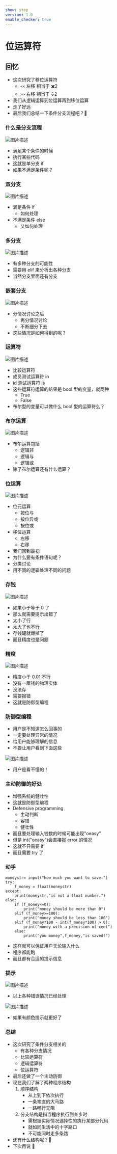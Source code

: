 ```yaml
---
show: step
version: 1.0
enable_checker: true
---
```


# 位运算符

## 回忆

- 这次研究了移位运算符
  - `<<` 左移 相当于 ✖️2
  - `>>` 右移 相当于 ➗️2
- 我们从逻辑运算到位运算再到移位运算
- 走了好远
- 最后我们总结一下条件分支流程吧？🤔

### 什么是分支流程

![图片描述](https://doc.shiyanlou.com/courses/uid1190679-20210907-1631023194343)

- 满足某个条件的时候
- 执行某些代码
- 这就是单分支 if
- 如果不满足条件呢？

### 双分支

![图片描述](https://doc.shiyanlou.com/courses/uid1190679-20210919-1632041248626)

- 满足条件 if
  - 如何处理
- 不满足条件 else
  - 又如何处理

### 多分支

![图片描述](https://doc.shiyanlou.com/courses/uid1190679-20210925-1632559114388)

- 有多种分支的可能性
- 需要用 elif 来分析出各种分支
- 当然分支里面还有分支

### 嵌套分支

![图片描述](https://doc.shiyanlou.com/courses/uid1190679-20210919-1632061213313)

- 分情况讨论之后
  - 再分情况讨论
  - 不断细分下去
- 这些情况是如何得到的呢？

### 运算符

![图片描述](https://doc.shiyanlou.com/courses/uid1190679-20210926-1632627747038)

- 比较运算符
- 成员测试运算符 in
- id 测试运算符 is
- 这些运算符运算的结果是 bool 型的变量，就两种
  - True
  - False
- 布尔型的变量可以做什么 bool 型的运算符么？

### 布尔运算

![图片描述](https://doc.shiyanlou.com/courses/uid1190679-20210926-1632627856936)

- 布尔运算包括
  - 逻辑非
  - 逻辑与
  - 逻辑或
- 除了布尔运算还有什么运算？

### 位运算

![图片描述](https://doc.shiyanlou.com/courses/uid1190679-20210926-1632627939972)

- 位元运算
  - 按位与
  - 按位异或
  - 按位或
- 移位运算
  - 左移
  - 右移
- 我们回到最初
- 为什么要有条件语句呢？
- 分类讨论
- 用不同的逻辑处理不同的问题

### 存钱

![图片描述](https://doc.shiyanlou.com/courses/uid1190679-20210926-1632628066734)

- 如果小于等于 0 了
- 那么就需要提示出错了
- 太小了行
- 太大了也不行
- 存钱罐就爆掉了
- 而且精度也是问题

### 精度

![图片描述](https://doc.shiyanlou.com/courses/uid1190679-20210926-1632628155896)

- 精度小于 0.01 不行
- 没有一厘钱的物理实体
- 没法存
- 需要报错
- 这就是防御型编程

### 防御型编程

- 用户是不知道怎么回事的
- 一定要处理异常的情况
- 给用户能够理解的信息
- 不要让用户看到下面这些

![图片描述](https://doc.shiyanlou.com/courses/uid1190679-20210926-1632629014159)

- 用户是看不懂的！

### 主动防御的好处

- 增强系统的健壮性
- 这就是防御型编程
- Defensive programming
  - 主动判断
  - 容错
  - 健壮性
- 而且要处理输入钱数的时候可能出现"oeasy"
- 但是 int("oeasy")会直接报 error 的情况
- 这就不只需要 if
- 而且需要 try 了

### 动手

```python3
moneystr= input("how much you want to save:")
try:
    f_money = float(moneystr)
except:
    print(moneystr,"is not a float number.")
else:
    if (f_money<=0):
        print("money should be more than 0")
    elif (f_money>=100):
        print("money should be less than 100")
    elif (f_money*100 - int(f_money*100) > 0):
        print("money with a precision of cent")
    else:
        print("you money",f_money,"is saved!")
```

- 这样就可以保证用户无论输入什么
- 程序都能跑
- 而且都有合适的提示信息

### 提示

![图片描述](https://doc.shiyanlou.com/courses/uid1190679-20220327-1648387195051)

- 以上各种错误情况已经处理

![图片描述](https://doc.shiyanlou.com/courses/uid1190679-20220327-1648387147348)


- 如果有颜色提示就更好了

### 总结

- 这次研究了条件分支相关的
  - 有各种分支情况
  - 比较运算符
  - 逻辑运算符
  - 位运算符
- 最后还做了一个主动防御
- 现在我们了解了两种程序结构
	1. 顺序结构 
		-  从上到下依次执行 
		-  一条笔直的大马路 
		-  一路畅行无阻
    2. 分支结构是指当程序执行到某步时 		        
    	- 需根据实际情况选择性的执行某部分代码
    	- 就如同生活中的十字路口 
    	- 不可能同时走多条路
- 还有什么结构呢？🤔
- 下次再说 👋
